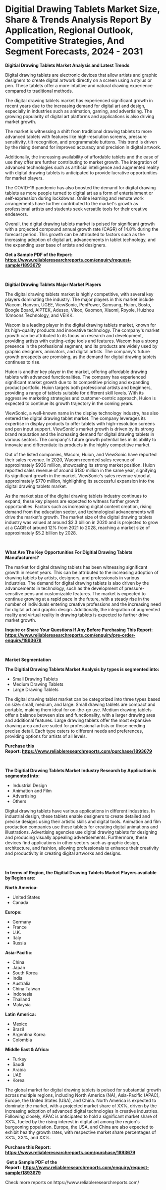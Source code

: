 <p><h1>Digitial Drawing Tablets Market Size, Share & Trends Analysis Report By Application, Regional Outlook, Competitive Strategies, And Segment Forecasts, 2024 - 2031</h1></p><p><strong>Digitial Drawing Tablets Market Analysis and Latest Trends</strong></p>
<p><p>Digital drawing tablets are electronic devices that allow artists and graphic designers to create digital artwork directly on a screen using a stylus or pen. These tablets offer a more intuitive and natural drawing experience compared to traditional methods.</p><p>The digital drawing tablets market has experienced significant growth in recent years due to the increasing demand for digital art and design, especially in industries such as animation, gaming, and advertising. The growing popularity of digital art platforms and applications is also driving market growth.</p><p>The market is witnessing a shift from traditional drawing tablets to more advanced tablets with features like high-resolution screens, pressure sensitivity, tilt recognition, and programmable buttons. This trend is driven by the rising demand for improved accuracy and precision in digital artwork.</p><p>Additionally, the increasing availability of affordable tablets and the ease of use they offer are further contributing to market growth. The integration of advanced technologies such as artificial intelligence and augmented reality with digital drawing tablets is anticipated to provide lucrative opportunities for market players.</p><p>The COVID-19 pandemic has also boosted the demand for digital drawing tablets as more people turned to digital art as a form of entertainment or self-expression during lockdowns. Online learning and remote work arrangements have further contributed to the market's growth as professional artists and students seek versatile tools for their creative endeavors.</p><p>Overall, the digital drawing tablets market is poised for significant growth with a projected compound annual growth rate (CAGR) of 14.8% during the forecast period. This growth can be attributed to factors such as the increasing adoption of digital art, advancements in tablet technology, and the expanding user base of artists and designers.</p></p>
<p><strong>Get a Sample PDF of the Report:&nbsp; <a href="https://www.reliableresearchreports.com/enquiry/request-sample/1893679">https://www.reliableresearchreports.com/enquiry/request-sample/1893679</a></strong></p>
<p>&nbsp;</p>
<p><strong>Digitial Drawing Tablets Major Market Players</strong></p>
<p><p>The digital drawing tablets market is highly competitive, with several key players dominating the industry. The major players in this market include Wacom, Hanvon, UGEE, ViewSonic, PenPower, Samsung, Huion, Bosto, Boogie Board, AIPTEK, Adesso, Vikoo, Gaomon, Xiaomi, Royole, Huizhou 10moons Technology, and VEIKK.</p><p>Wacom is a leading player in the digital drawing tablets market, known for its high-quality products and innovative technology. The company's market growth can be attributed to its focus on research and development, providing artists with cutting-edge tools and features. Wacom has a strong presence in the professional segment, and its products are widely used by graphic designers, animators, and digital artists. The company's future growth prospects are promising, as the demand for digital drawing tablets continues to rise.</p><p>Huion is another key player in the market, offering affordable drawing tablets with advanced functionalities. The company has experienced significant market growth due to its competitive pricing and expanding product portfolio. Huion targets both professional artists and beginners, providing a range of tablets suitable for different skill levels. With its aggressive marketing strategies and customer-centric approach, Huion is expected to continue its growth trajectory in the coming years.</p><p>ViewSonic, a well-known name in the display technology industry, has also entered the digital drawing tablet market. The company leverages its expertise in display products to offer tablets with high-resolution screens and pen input support. ViewSonic's market growth is driven by its strong brand reputation and the increasing demand for digital drawing tablets in various sectors. The company's future growth potential lies in its ability to innovate and differentiate its products in the highly competitive market.</p><p>Out of the listed companies, Wacom, Huion, and ViewSonic have reported their sales revenue. In 2020, Wacom recorded sales revenue of approximately $936 million, showcasing its strong market position. Huion reported sales revenue of around $130 million in the same year, signifying its significant growth in the market. ViewSonic's sales revenue stood at approximately $770 million, highlighting its successful expansion into the digital drawing tablets market.</p><p>As the market size of the digital drawing tablets industry continues to expand, these key players are expected to witness further growth opportunities. Factors such as increasing digital content creation, rising demand from the education sector, and technological advancements will drive the market's growth. The market size of the digital drawing tablets industry was valued at around $2.3 billion in 2020 and is projected to grow at a CAGR of around 12% from 2021 to 2028, reaching a market size of approximately $5.2 billion by 2028.</p></p>
<p>&nbsp;</p>
<p><strong>What Are The Key Opportunities For Digitial Drawing Tablets Manufacturers?</strong></p>
<p><p>The market for digital drawing tablets has been witnessing significant growth in recent years. This can be attributed to the increasing adoption of drawing tablets by artists, designers, and professionals in various industries. The demand for digital drawing tablets is also driven by the advancements in technology, such as the development of pressure-sensitive pens and customizable features. The market is expected to continue growing at a rapid pace in the future, with a steady rise in the number of individuals entering creative professions and the increasing need for digital art and graphic design. Additionally, the integration of augmented reality and virtual reality in drawing tablets is expected to further drive market growth.</p></p>
<p><strong>Inquire or Share Your Questions If Any Before Purchasing This Report: <a href="https://www.reliableresearchreports.com/enquiry/pre-order-enquiry/1893679">https://www.reliableresearchreports.com/enquiry/pre-order-enquiry/1893679</a></strong></p>
<p>&nbsp;</p>
<p><strong>Market Segmentation</strong></p>
<p><strong>The Digitial Drawing Tablets Market Analysis by types is segmented into:</strong></p>
<p><ul><li>Small Drawing Tablets</li><li>Medium Drawing Tablets</li><li>Large Drawing Tablets</li></ul></p>
<p><p>The digital drawing tablet market can be categorized into three types based on size: small, medium, and large. Small drawing tablets are compact and portable, making them ideal for on-the-go use. Medium drawing tablets offer a balance between size and functionality, with a larger drawing area and additional features. Large drawing tablets offer the most expansive drawing area and are suited for professional artists or those needing precise detail. Each type caters to different needs and preferences, providing options for artists of all levels.</p></p>
<p><strong>Purchase this Report:&nbsp;<a href="https://www.reliableresearchreports.com/purchase/1893679">https://www.reliableresearchreports.com/purchase/1893679</a></strong></p>
<p>&nbsp;</p>
<p><strong>The Digitial Drawing Tablets Market Industry Research by Application is segmented into:</strong></p>
<p><ul><li>Industrial Design</li><li>Animation and Film</li><li>Advertising</li><li>Others</li></ul></p>
<p><p>Digital drawing tablets have various applications in different industries. In industrial design, these tablets enable designers to create detailed and precise designs using their artistic skills and digital tools. Animation and film production companies use these tablets for creating digital animations and illustrations. Advertising agencies use digital drawing tablets for designing and producing visually appealing advertisements. Furthermore, these devices find applications in other sectors such as graphic design, architecture, and fashion, allowing professionals to enhance their creativity and productivity in creating digital artworks and designs.</p></p>
<p>&nbsp;</p>
<p><strong>In terms of Region, the Digitial Drawing Tablets Market Players available by Region are:</strong></p>
<p>
    <p> <strong> North America: </strong>
        <ul>
            <li>United States</li>
            <li>Canada</li>
        </ul>
        </p> 
    <p> <strong> Europe: </strong>
        <ul>
            <li>Germany</li>
            <li>France</li>
            <li>U.K.</li>
            <li>Italy</li>
            <li>Russia</li>
        </ul>
        </p> 
    <p> <strong> Asia-Pacific: </strong>
        <ul>
            <li>China</li>
            <li>Japan</li>
            <li>South Korea</li>
            <li>India</li>
            <li>Australia</li>
            <li>China Taiwan</li>
            <li>Indonesia</li>
            <li>Thailand</li>
            <li>Malaysia</li>
        </ul>
        </p> 
    <p> <strong> Latin America: </strong>
        <ul>
            <li>Mexico</li>
            <li>Brazil</li>
            <li>Argentina Korea</li>
            <li>Colombia</li>
        </ul>
        </p> 
    <p> <strong> Middle East & Africa: </strong>
        <ul>
            <li>Turkey</li>
            <li>Saudi</li>
            <li>Arabia</li>
            <li>UAE</li>
            <li>Korea</li>
        </ul>
    </p>
    </p>
<p><p>The global market for digital drawing tablets is poised for substantial growth across multiple regions, including North America (NA), Asia-Pacific (APAC), Europe, the United States (USA), and China. North America is expected to dominate the market, with a projected market share of XX%, driven by the increasing adoption of advanced digital technologies in creative industries. Following closely, APAC is anticipated to hold a significant market share of XX%, fueled by the rising interest in digital art among the region's burgeoning population. Europe, the USA, and China are also expected to exhibit healthy growth rates, with respective market share percentages of XX%, XX%, and XX%.</p></p>
<p><strong>Purchase this Report: <a href="https://www.reliableresearchreports.com/purchase/1893679">https://www.reliableresearchreports.com/purchase/1893679</a></strong></p>
<p>&nbsp;<strong>Get a Sample PDF of the Report:&nbsp;&nbsp;<a href="https://www.reliableresearchreports.com/enquiry/request-sample/1893679">https://www.reliableresearchreports.com/enquiry/request-sample/1893679</a></strong></p>
<p><strong></strong></p>
<p>Check more reports on https://www.reliableresearchreports.com/</p>